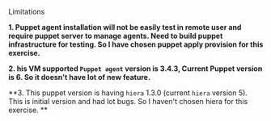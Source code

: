 Limitations

**1. Puppet agent installation will not be easily test in remote user and require puppet server to manage agents. Need to build puppet infrastructure for testing. So I have chosen puppet apply provision for this exercise.** 

**2. his VM supported ``Puppet agent`` version is 3.4.3,  Current Puppet version is 6. So it doesn't have lot of new feature.** 

**3. This puppet version is having ``hiera`` 1.3.0 (current ``hiera`` version 5). This is initial version and had lot bugs. So I haven't chosen hiera for this exercise. **
